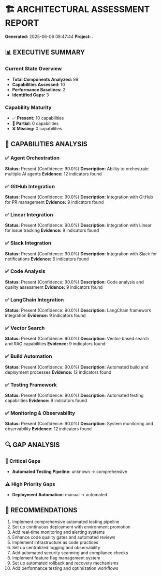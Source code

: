 
# 🏗️ ARCHITECTURAL ASSESSMENT REPORT

**Generated:** 2025-06-06 08:47:44
**Project:** .

## 📊 EXECUTIVE SUMMARY

### Current State Overview
- **Total Components Analyzed:** 99
- **Capabilities Assessed:** 10
- **Performance Baselines:** 2
- **Identified Gaps:** 3

### Capability Maturity

- ✅ **Present:** 10 capabilities
- 🔄 **Partial:** 0 capabilities  
- ❌ **Missing:** 0 capabilities

## 🎯 CAPABILITIES ANALYSIS

### ✅ Agent Orchestration
**Status:** Present (Confidence: 90.0%)
**Description:** Ability to orchestrate multiple AI agents
**Evidence:** 12 indicators found

### ✅ GitHub Integration
**Status:** Present (Confidence: 90.0%)
**Description:** Integration with GitHub for PR management
**Evidence:** 9 indicators found

### ✅ Linear Integration
**Status:** Present (Confidence: 90.0%)
**Description:** Integration with Linear for issue tracking
**Evidence:** 9 indicators found

### ✅ Slack Integration
**Status:** Present (Confidence: 90.0%)
**Description:** Integration with Slack for notifications
**Evidence:** 6 indicators found

### ✅ Code Analysis
**Status:** Present (Confidence: 90.0%)
**Description:** Code analysis and quality assessment
**Evidence:** 9 indicators found

### ✅ LangChain Integration
**Status:** Present (Confidence: 90.0%)
**Description:** LangChain framework integration
**Evidence:** 9 indicators found

### ✅ Vector Search
**Status:** Present (Confidence: 90.0%)
**Description:** Vector-based search and RAG capabilities
**Evidence:** 9 indicators found

### ✅ Build Automation
**Status:** Present (Confidence: 90.0%)
**Description:** Automated build and deployment processes
**Evidence:** 12 indicators found

### ✅ Testing Framework
**Status:** Present (Confidence: 90.0%)
**Description:** Automated testing capabilities
**Evidence:** 9 indicators found

### ✅ Monitoring & Observability
**Status:** Present (Confidence: 90.0%)
**Description:** System monitoring and observability
**Evidence:** 12 indicators found

## 🔍 GAP ANALYSIS

### 🚨 Critical Gaps
- **Automated Testing Pipeline:** unknown → comprehensive
### ⚠️ High Priority Gaps
- **Deployment Automation:** manual → automated

## 🚀 RECOMMENDATIONS

1. Implement comprehensive automated testing pipeline
2. Set up continuous deployment with environment promotion
3. Add real-time monitoring and alerting systems
4. Enhance code quality gates and automated reviews
5. Implement infrastructure as code practices
6. Set up centralized logging and observability
7. Add automated security scanning and compliance checks
8. Implement feature flag management system
9. Set up automated rollback and recovery mechanisms
10. Add performance testing and optimization workflows
